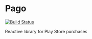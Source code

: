 # Pago
[![Build Status](https://travis-ci.org/VasyaFromRussia/pago.svg?branch=develop)](https://travis-ci.org/VasyaFromRussia/pago)

Reactive library for Play Store purchases
